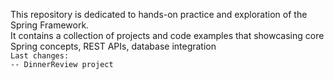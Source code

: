 This repository is dedicated to hands-on practice and exploration of the Spring Framework.  
It contains a collection of projects and code examples that showcasing core Spring concepts, REST APIs, database integration  
`Last changes:`   
`-- DinnerReview project`
